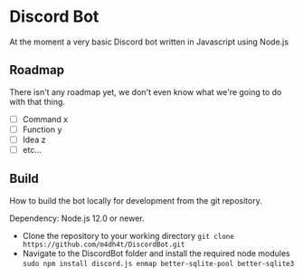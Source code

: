 # Discord Bot

At the moment a very basic Discord bot written in Javascript using Node.js

## Roadmap

There isn't any roadmap yet, we don't even know what we're going to do with that thing.

 - [ ] Command x
 - [ ] Function y
 - [ ] Idea z
 - [ ] etc...

## Build

How to build the bot locally for development from the git repository.

Dependency: Node.js 12.0 or newer.

 - Clone the repository to your working directory
 `git clone https://github.com/m4dh4t/DiscordBot.git`
 - Navigate to the DiscordBot folder and install the required node modules
 `sudo npm install discord.js enmap better-sqlite-pool better-sqlite3`



<!--stackedit_data:
eyJoaXN0b3J5IjpbMTQ2MzY1MjEzNSwtOTQxMzEyMTYyXX0=
-->